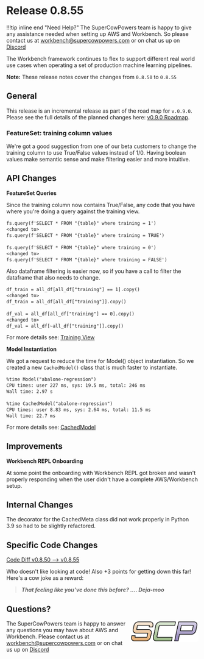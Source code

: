 # Release 0.8.55

!!!tip inline end "Need Help?"
    The SuperCowPowers team is happy to give any assistance needed when setting up AWS and Workbench. So please contact us at [workbench@supercowpowers.com](mailto:workbench@supercowpowers.com) or on chat us up on [Discord](https://discord.gg/WHAJuz8sw8) 

The Workbench framework continues to flex to support different real world use cases when operating a set of production machine learning pipelines.

**Note:** These release notes cover the changes from `0.8.50` to `0.8.55`


## General
This release is an incremental release as part of the road map for `v.0.9.0`. Please see the full details of the planned changes here: [v0.9.0 Roadmap](../road_maps/0_9_0.md). 

### FeatureSet: training column values
We're got a good suggestion from one of our beta customers to change the training column to use True/False values instead of 1/0. Having boolean values make semantic sense and make filtering easier and more intuitive.

## API Changes
**FeatureSet Queries**

Since the training column now contains True/False, any code that you have where you're doing a query against the training view.

```
fs.query(f'SELECT * FROM "{table}" where training = 1')
<changed to>
fs.query(f'SELECT * FROM "{table}" where training = TRUE')

fs.query(f'SELECT * FROM "{table}" where training = 0')
<changed to>
fs.query(f'SELECT * FROM "{table}" where training = FALSE')
```

Also dataframe filtering is easier now, so if you have a call to filter the dataframe that also needs to change.

```
df_train = all_df[all_df["training"] == 1].copy()
<changed to>
df_train = all_df[all_df["training"]].copy()

df_val = all_df[all_df["training"] == 0].copy()
<changed to>
df_val = all_df[~all_df["training"]].copy()
```
For more details see: [Training View](../core_classes/views/training_view.md)

**Model Instantiation**

We got a request to reduce the time for Model() object instantiation. So we created a new `CachedModel()` class that is much faster to instantiate.

```
%time Model("abalone-regression")
CPU times: user 227 ms, sys: 19.5 ms, total: 246 ms
Wall time: 2.97 s

%time CachedModel("abalone-regression")
CPU times: user 8.83 ms, sys: 2.64 ms, total: 11.5 ms
Wall time: 22.7 ms
```
For more details see: [CachedModel](../cached/cached_model.md)


## Improvements
**Workbench REPL Onboarding**

At some point the onboarding with Workbench REPL got broken and wasn't properly responding when the user didn't have a complete AWS/Workbench setup.

## Internal Changes
The decorator for the CachedMeta class did not work properly in Python 3.9 so had to be slightly refactored.

## Specific Code Changes
 
<a href="https://github.com/supercowpowers/workbench/compare/v0.8.50...v0.8.55" target="_blank">Code Diff v0.8.50 --> v0.8.55</a> 

Who doesn't like looking at code! Also +3 points for getting down this far! Here's a cow joke as a reward:

> ***That feeling like you’ve done this before?
      .... Deja-moo***

## Questions?
<img align="right" src="../../images/scp.png" width="180">

The SuperCowPowers team is happy to answer any questions you may have about AWS and Workbench. Please contact us at [workbench@supercowpowers.com](mailto:workbench@supercowpowers.com) or on chat us up on [Discord](https://discord.gg/WHAJuz8sw8) 


